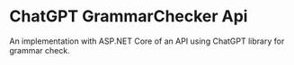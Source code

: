 # ChatGPT GrammarChecker Api
An implementation with ASP.NET Core of an API using ChatGPT library for grammar check.
